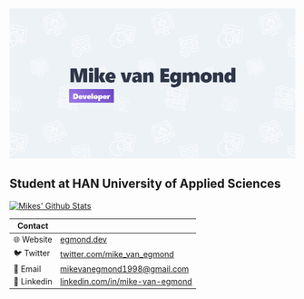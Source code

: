 <a href="https://egmond.dev/en">
    <img src="https://raw.githubusercontent.com/MikevanEgmond1998/MikevanEgmond1998/master/Banner%20Mike%20van%20Egmond.png" title="Mike van Egmond" alt="Banner"/>
</a>

## Student at HAN  University of Applied Sciences

[![Mikes' Github Stats](https://github-readme-stats.vercel.app/api?username=mve&count_private=true&show_icons=true)](https://github.com/mve)

| Contact |  |
|--|--|
| 🌐 Website | [egmond.dev](https://egmond.dev/?utm_source=GitHub) |
| 🐦 Twitter | [twitter.com/mike_van_egmond](https://twitter.com/mike_van_egmond) |
| 📧 Email | mikevanegmond1998@gmail.com |
| 💼 Linkedin | [linkedin.com/in/mike-van-egmond](https://www.linkedin.com/in/mike-van-egmond/) |
